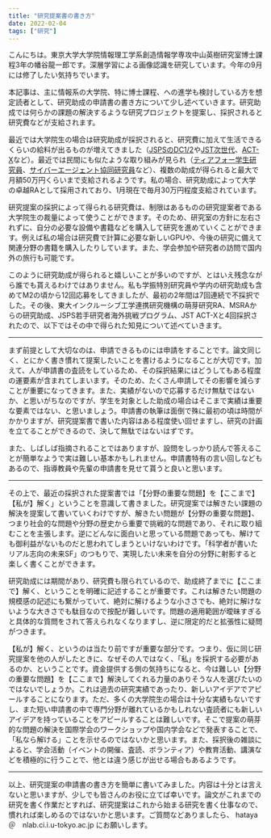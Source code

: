 ```yaml
---
title: "研究提案書の書き方"
date: 2022-02-04
tags: ["研究"]
---
```


こんにちは。東京大学大学院情報理工学系創造情報学専攻中山英樹研究室博士課程3年の幡谷龍一郎です。深層学習による画像認識を研究しています。今年の9月には修了したい気持ちでいます。

本記事は、主に情報系の大学院、特に博士課程、への進学も検討している方を想定読者として、研究助成の申請書の書き方について少し述べていきます。研究助成では何らかの課題の解決するような研究プロジェクトを提案し、採択されると研究費などが支給されます。

最近では大学院生の場合は研究助成が採択されると、研究費に加えて生活できるくらいの給料が出るものが増えてきました（[JSPSのDC1/2](https://www.jsps.go.jp/j-pd/pd_gaiyo.html)や[JST次世代](https://www.jst.go.jp/jisedai/)、[ACT-X](https://www.jst.go.jp/kisoken/act-x/index.html)など）。最近では民間にも似たような取り組みが見られ（[ティアフォー学生研究員](https://twitter.com/shinpeikato/status/1438092538368303113)、[サイバーエージェント協同研究員](https://hrmos.co/pages/cyberagent-group/jobs/0000648)など）、複数の助成が得られると最大で月額50万円くらいまで支給されるようです。私の場合、研究助成によって大学の卓越RAとして採用されており、1月現在で毎月30万円程度支給されています。

研究提案の採択によって得られる研究費は、制限はあるものの研究提案者である大学院生の裁量によって使うことができます。そのため、研究室の方針に左右されずに、自分の必要な設備や書籍などを購入して研究を進めていくことができます。例えば私の場合は研究費で計算に必要な新しいGPUや、今後の研究に備えて関連分野の書籍を購入したりしています。また、学会参加や研究者の訪問で国内外の旅行も可能です。

このように研究助成が得られると嬉しいことが多いのですが、とはいえ残念ながら誰でも貰えるわけではありません。私も学振特別研究員や学内の研究助成も含めてM2の頃から12回応募をしてきましたが、最初の2年間は7回連続で不採択でした。その後、東大インクルーシブ工学連携研究機構の萌芽研究RA、MSRAからの研究助成、JSPS若手研究者海外挑戦プログラム、JST ACT-Xと4回採択されたので、以下ではその中で得られた知見について述べていきます。

---

まず前提として大切なのは、申請できるものには申請をすることです。論文同じく、とにかく書き慣れて提案したいことを書けるようになることが大切です。加えて、人が申請書の査読をしているため、その採択結果にはどうしてもある程度の運要素が含まれてしまいます。そのため、たくさん申請してその影響を減らすことが重要になってきます。また、実績がないので応募するだけ無駄ではないか、と思いがちなのですが、学生を対象とした助成の場合はそこまで実績は重要な要素ではない、と思いましょう。申請書の執筆は面倒で殊に最初の頃は時間がかかりますが、研究提案書で書いた内容はある程度使い回せますし、研究の計画を立てることができるので、決して無駄ではないはずです。

また、しばしば指摘されることではありますが、設問をしっかり読んで答えることが簡単なようで実は難しい基本かもしれません。申請書特有の言い回しなどもあるので、指導教員や先輩の申請書を見せて貰うと良いと思います。

---

その上で、最近の採択された提案書では「【分野の重要な問題】を【ここまで】【私が】解く」ということを意識して書きました。研究提案では解きたい課題の解決を提案して書いていくわけですが、解きたい問題が【分野の重要な問題】、つまり社会的な問題や分野の歴史から重要で挑戦的な問題であり、それに取り組むことを主張します。逆にどんなに面白いと思っている問題であっても、解けても御利益がないものだと思われてしまうといけないわけです。「科学者が書いたリアル志向の未来SF」のつもりで、実現したい未来を自分の分野に射影すると楽しく書くことができます。

研究助成には期間があり、研究費も限られているので、助成終了までに【ここまで】解く、ということを明確に記述することが重要です。これは解きたい問題の規模感の記述にも繋がっていて、絶対に解けるような小ささでも、絶対に解けないような大きさでも駄目なので按配が難しいです。問題の適用範囲が曖昧すぎると具体的な質問をされて答えられなくなりますし、逆に限定的だと拡張性に疑問がつきます。

【私が】解く、というのは当たり前ですが重要な部分です。つまり、仮に同じ研究提案を他の人がしたときに、なぜその人ではなく、「私」を採択する必要があるのか、ということです。資金提供する側の気持ちになると、今は難しい【分野の重要な問題】を【ここまで】解決してくれる力量のありそうな人を選びたいのではないでしょうか。これは過去の研究実績であったり、新しいアイデアでアピールすることになります。ただ、多くの大学院生の場合は十分な実績もないですし、また短い申請書の中で専門分野が離れているかもしれない査読者にも新しいアイデアを持っていることをアピールすることは難しいです。そこで提案の萌芽的な問題の解決を国際学会のワークショップや国内学会などで発表することで、「私なら解ける」ことを示せるのではないかと思います。また、採択後の雑談によると、学会活動（イベントの開催、査読、ボランティア）や教育活動、講演などを積極的に行うことで、他とは違う感じが出せる場合もあるようです。


---

以上、研究提案の申請書の書き方を簡単に書いてみました。内容は十分とは言えないと思いますが、少しでも皆さんのお役に立てば幸いです。論文がこれまでの研究を書く作業だとすれば、研究提案はこれから始まる研究を書く仕事なので、慣れれば楽しめるのではないかと思います。ご質問などありましたら、 hataya　＠　nlab.ci.i.u-tokyo.ac.jp にお願いします。